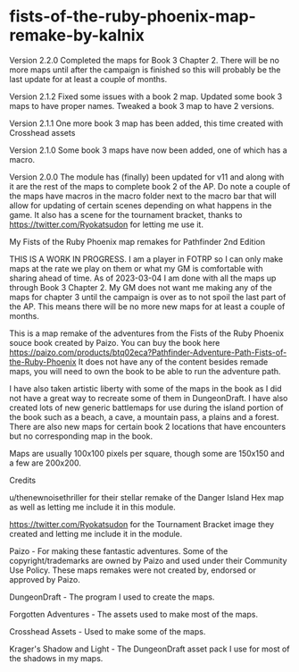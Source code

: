 # fists-of-the-ruby-phoenix-map-remake-by-kalnix
Version 2.2.0 Completed the maps for Book 3 Chapter 2. There will be no more maps until after the campaign is finished so this will probably be the last update for at least a couple of months.

Version 2.1.2 Fixed some issues with a book 2 map. Updated some book 3 maps to have proper names. Tweaked a book 3 map to have 2 versions.

Version 2.1.1 One more book 3 map has been added, this time created with Crosshead assets

Version 2.1.0 Some book 3 maps have now been added, one of which has a macro.

Version 2.0.0 The module has (finally) been updated for v11 and along with it are the rest of the maps to complete book 2 of the AP. Do note a couple of the maps have macros in the macro folder next to the macro bar that will allow for updating of certain scenes depending on what happens in the game. It also has a scene for the tournament bracket, thanks to https://twitter.com/Ryokatsudon for letting me use it.

My Fists of the Ruby Phoenix map remakes for Pathfinder 2nd Edition

THIS IS A WORK IN PROGRESS. I am a player in FOTRP so I can only make maps at the rate we play on them or what my GM is comfortable with sharing ahead of time.
As of 2023-03-04 I am done with all the maps up through Book 3 Chapter 2. My GM does not want me making any of the maps for chapter 3 until the campaign is over as to not spoil the last part of the AP.
This means there will be no more new maps for at least a couple of months.

This is a map remake of the adventures from the Fists of the Ruby Phoenix souce book created by Paizo. You can buy the book here https://paizo.com/products/btq02eca?Pathfinder-Adventure-Path-Fists-of-the-Ruby-Phoenix It does not have any of the content besides remade maps, you will need to own the book to be able to run the adventure path.

I have also taken artistic liberty with some of the maps in the book as I did not have a great way to recreate some of them in DungeonDraft. I have also created lots of new generic battlemaps for use during the island portion of the book such as a beach, a cave, a mountain pass, a plains and a forest. There are also new maps for certain book 2 locations that have encounters but no corresponding map in the book.

Maps are usually 100x100 pixels per square, though some are 150x150 and a few are 200x200.

Credits

u/thenewnoisethriller for their stellar remake of the Danger Island Hex map as well as letting me include it in this module.

https://twitter.com/Ryokatsudon for the Tournament Bracket image they created and letting me include it in the module.

Paizo - For making these fantastic adventures. Some of the copyright/trademarks are owned by Paizo and used under their Community Use Policy. These maps remakes were not created by, endorsed or approved by Paizo.

DungeonDraft - The program I used to create the maps.

Forgotten Adventures - The assets used to make most of the maps.

Crosshead Assets - Used to make some of the maps.

Krager's Shadow and Light - The DungeonDraft asset pack I use for most of the shadows in my maps.